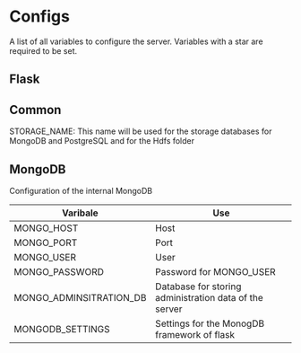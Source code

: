 # Configs
A list of all variables to configure the server. Variables with a star are required to be set.

## Flask

## Common
STORAGE_NAME: This name will be used for the storage databases for MongoDB and PostgreSQL and for the Hdfs folder

## MongoDB
Configuration of the internal MongoDB

| Varibale                | Use         |
| ----------------------- | ----------- |
| MONGO_HOST              | Host        |
| MONGO_PORT              | Port        |
| MONGO_USER              | User        |
| MONGO_PASSWORD          | Password for MONGO_USER |
| MONGO_ADMINSITRATION_DB | Database for storing administration data of the server
| MONGODB_SETTINGS        | Settings for the MonogDB framework of flask |
